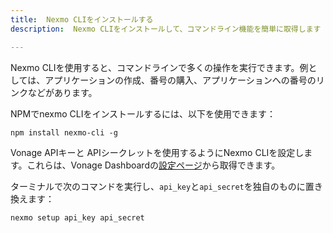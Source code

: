 ```yaml
---
title:  Nexmo CLIをインストールする
description:  Nexmo CLIをインストールして、コマンドライン機能を簡単に取得します

---
```


Nexmo CLIを使用すると、コマンドラインで多くの操作を実行できます。例としては、アプリケーションの作成、番号の購入、アプリケーションへの番号のリンクなどがあります。

NPMでnexmo CLIをインストールするには、以下を使用できます：

```shell
npm install nexmo-cli -g
```

Vonage APIキーと APIシークレットを使用するようにNexmo CLIを設定します。これらは、Vonage Dashboardの[設定ページ](https://dashboard.nexmo.com/settings)から取得できます。

ターミナルで次のコマンドを実行し、`api_key`と`api_secret`を独自のものに置き換えます：

```bash
nexmo setup api_key api_secret
```

